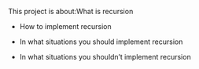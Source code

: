 This project is about:What is recursion

- How to implement recursion

- In what situations you should implement recursion

- In what situations you shouldn’t implement recursion
